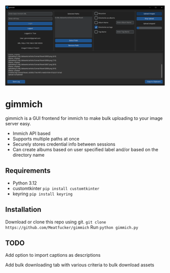 ![gimmich](/gimmich-screenshot.png)

# gimmich

gimmich is a GUI frontend for immich to make bulk uploading to your image server easy.

- Immich API based
- Supports multiple paths at once
- Securely stores credential info between sessions
- Can create albums based on user specified label and/or based on the directory name


## Requirements

- Python 3.12
- customtkinter `pip install customtkinter`
- keyring `pip install keyring`

## Installation

Download or clone this repo using git. `git clone https://github.com/Meatfucker/gimmich`
Run `python gimmich.py`

## TODO

Add option to import captions as descriptions

Add bulk downloading tab with various criteria to bulk download assets
